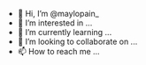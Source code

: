 - 👋 Hi, I’m @maylopain_ 
- 👀 I’m interested in ...
- 🌱 I’m currently learning ...
- 💞️ I’m looking to collaborate on ...
- 📫 How to reach me ...

<!---
MPSking/MPSking is a ✨ special ✨ repository because its `README.md` (this file) appears on your GitHub profile.
You can click the Preview link to take a look at your changes.
--->
